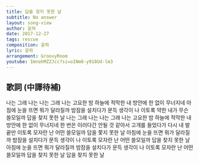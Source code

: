 ```yaml
---
title: 답을 찾지 못한 날
subtitle: No answer
layout: song-view
author: 윤하
date: 2017-12-27
tags: rescue
composition: 윤하
lyric: 윤하
arrangement: GroovyRoom
youtube: ImnohMZZJcc?si=oINm0-y918Ud-lm3
---
```


## 歌詞 (中譯待補)

나는 그래
나는
나는 그래
나는
고요한 밤 하늘에
적막한 내 방안에
한 없이 무너지네
아침에 눈을 뜨면
뭐가 달라질까
밤잠을 설치다가
문득 생각이 나
이토록 약한 내가
무슨 쓸모일까
답을 찾지 못한 날
나는 그래
나는
나는 그래
나는
고요한 밤 하늘에
적막한 내 방안에
한 없이 무너지네
한 번은 이러다간
안될 것 같아서
고개를 들었다가
다시 내 발 끝만
이토록 모자란 난
어떤 쓸모일까
답을 쫓지 못한 날
아침에 눈을 뜨면
뭐가 달라질까
밤잠을 설치다가
문득 생각이 나
이토록 모자란 난
어떤 쓸모일까
답을 찾지 못한 날
아침에 눈을 뜨면
뭐가 달라질까
밤잠을 설치다가
문득 생각이 나
이토록 모자란 난
어떤 쓸모일까
답을 찾지 못한 날
답을 찾지 못한 날

